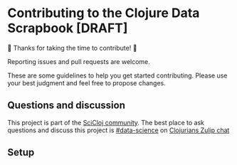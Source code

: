 # Contributing to the Clojure Data Scrapbook [DRAFT]

:tada: Thanks for taking the time to contribute! :tada:

Reporting issues and pull requests are welcome.

These are some guidelines to help you get started contributing.
Please use your best judgment and feel free to propose changes.

## Questions and discussion

This project is part of the [SciCloj community](https://scicloj.github.io/docs/community/chat/
).
The best place to ask questions and discuss this project is [#data-science](https://clojurians.zulipchat.com/#narrow/stream/151924-data-science) on [Clojurians Zulip chat](http://clojurians.zulipchat.com/)

## Setup
